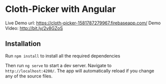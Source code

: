 # Cloth-Picker with Angular

Live Demo url: https://cloth-picker-1581787279967.firebaseapp.com/
Demo Video: http://bit.ly/2v8GZoS

## Installation

Run `npm install` to install all the required dependencies

Then run `ng serve` to start a dev server.
Navigate to `http://localhost:4200/`. The app will automatically reload if you change any of the source files.

